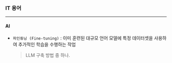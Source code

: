 ### IT 용어
---
#### AI
- ``파인튜닝 (Fine-tuning)`` : 이미 훈련된 대규모 언어 모델에 특정 데이터셋을 사용하여 추가적인 학습을 수행하는 작업
    > LLM 구축 방법 중 하나. 